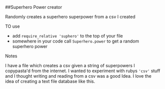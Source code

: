 ##Superhero Power creator

Randomly creates a superhero superpower from a csv I created

TO use

* add `require_relative 'suphero'` to the top of your file
* somewhere in your code call `Superhero.power` to get a random superhero power


Notes

I have a file which creates a csv given a string of superpowers I copypasta'd from the internet. 
I wanted to experiment with rubys `'csv'` stuff and I thought writing and reading from a csv was a good Idea. I love the idea of creating a text file database like this.
